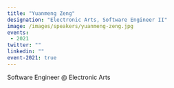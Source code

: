 ```yaml
---
title: "Yuanmeng Zeng"
designation: "Electronic Arts, Software Engineer II"
image: /images/speakers/yuanmeng-zeng.jpg
events:
 - 2021
twitter: ""
linkedin: ""
event-2021: true
---
```


Software Engineer @ Electronic Arts